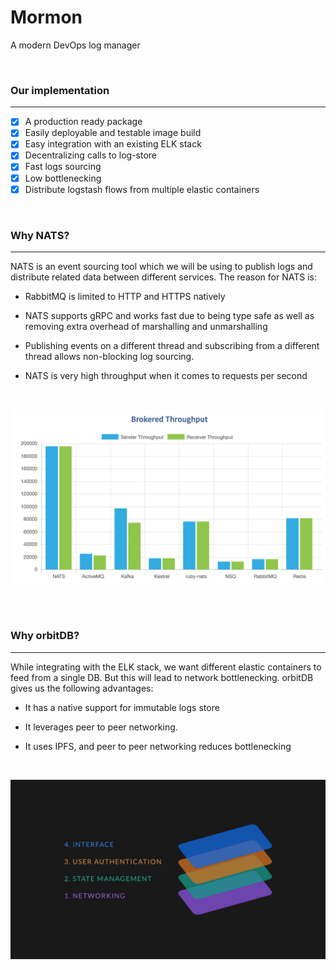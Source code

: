 # Mormon
A modern DevOps log manager

<br />

### Our implementation
---

- [X] A production ready package
- [X] Easily deployable and testable image build
- [X] Easy integration with an existing ELK stack
- [X] Decentralizing calls to log-store
- [X] Fast logs sourcing
- [X] Low bottlenecking
- [X] Distribute logstash flows from multiple elastic containers

<br />

### Why NATS?
---
NATS is an event sourcing tool which we will be using to publish logs and distribute related data between different services. The reason for NATS is:

* RabbitMQ is limited to HTTP and HTTPS natively

* NATS supports gRPC and works fast due to being type safe as well as removing extra overhead of marshalling and unmarshalling

* Publishing events on a different thread and subscribing from a different thread allows non-blocking log sourcing.

* NATS is very high throughput when it comes to requests per second

<br />

![NATS](./images/nats.png)

<br />
<br />

### Why orbitDB?
---
While integrating with the ELK stack, we want different elastic containers to feed from a single DB. But this will lead to network bottlenecking. orbitDB gives us the following advantages:

* It has a native support for immutable logs store

* It leverages peer to peer networking.

* It uses IPFS, and peer to peer networking reduces bottlenecking


<br />

![orbitDB layers](./images/orbitDB1.png)


<br />



